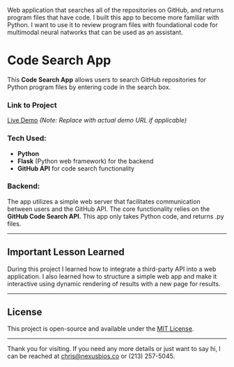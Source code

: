 Web application that searches all of the repositories on GitHub, and returns program files that have code. I built this app to become more familiar with Python. I want to use it to review program files with foundational code for multimodal neural natworks that can be used as an assistant.

# Code Search App

This **Code Search App** allows users to search GitHub repositories for Python program files by entering code in the search box. 

### Link to Project

[Live Demo](http://recruiters-love-seeing-live-demos.com/) *(Note: Replace with actual demo URL if applicable)*

### Tech Used:
- **Python** 
- **Flask** (Python web framework) for the backend
- **GitHub API** for code search functionality

### Backend:
The app utilizes a simple web server that facilitates communication between users and the GitHub API. The core functionality relies on the **GitHub Code Search API.** This app only takes Python code, and returns .py files.

---

## Important Lesson Learned

During this project I learned how to integrate a third-party API into a web application. I also learned how to structure a simple web app and make it interactive using dynamic rendering of results with a new page for results.

---

## License

This project is open-source and available under the [MIT License](LICENSE).

---

Thank you for visiting. If you need any more details or just want to say hi, I can be reached at chris@nexusbios.co or (213) 257-5045.
